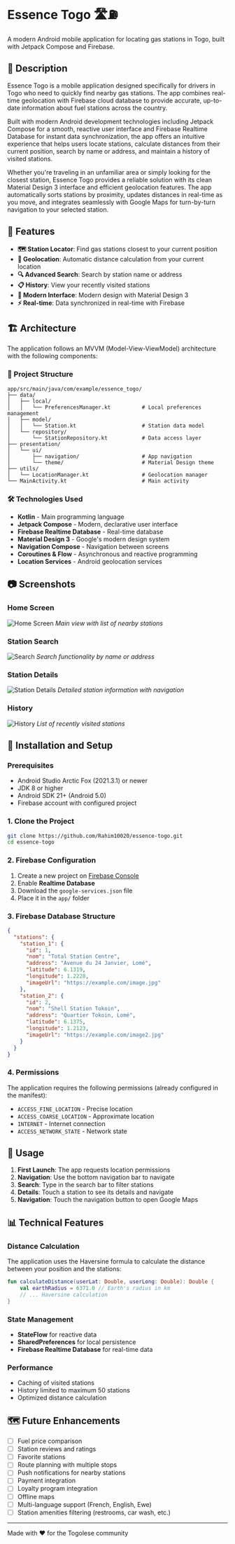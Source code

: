 # Essence Togo 🛣️⛽

A modern Android mobile application for locating gas stations in Togo, built with Jetpack Compose and Firebase.

## 📖 Description

Essence Togo is a mobile application designed specifically for drivers in Togo who need to quickly find nearby gas stations. The app combines real-time geolocation with Firebase cloud database to provide accurate, up-to-date information about fuel stations across the country.

Built with modern Android development technologies including Jetpack Compose for a smooth, reactive user interface and Firebase Realtime Database for instant data synchronization, the app offers an intuitive experience that helps users locate stations, calculate distances from their current position, search by name or address, and maintain a history of visited stations.

Whether you're traveling in an unfamiliar area or simply looking for the closest station, Essence Togo provides a reliable solution with its clean Material Design 3 interface and efficient geolocation features. The app automatically sorts stations by proximity, updates distances in real-time as you move, and integrates seamlessly with Google Maps for turn-by-turn navigation to your selected station.

## 📱 Features

- **🗺️ Station Locator**: Find gas stations closest to your current position
- **📍 Geolocation**: Automatic distance calculation from your current location
- **🔍 Advanced Search**: Search by station name or address
- **📋 History**: View your recently visited stations
- **🎨 Modern Interface**: Modern design with Material Design 3
- **⚡ Real-time**: Data synchronized in real-time with Firebase

## 🏗️ Architecture

The application follows an MVVM (Model-View-ViewModel) architecture with the following components:

### 📂 Project Structure

```
app/src/main/java/com/example/essence_togo/
├── data/
│   ├── local/
│   │   └── PreferencesManager.kt          # Local preferences management
│   ├── model/
│   │   └── Station.kt                     # Station data model
│   └── repository/
│       └── StationRepository.kt           # Data access layer
├── presentation/
│   └── ui/
│       ├── navigation/                    # App navigation
│       └── theme/                         # Material Design theme
├── utils/
│   └── LocationManager.kt                 # Geolocation manager
└── MainActivity.kt                        # Main activity
```

### 🛠️ Technologies Used

- **Kotlin** - Main programming language
- **Jetpack Compose** - Modern, declarative user interface
- **Firebase Realtime Database** - Real-time database
- **Material Design 3** - Google's modern design system
- **Navigation Compose** - Navigation between screens
- **Coroutines & Flow** - Asynchronous and reactive programming
- **Location Services** - Android geolocation services

## 📷 Screenshots

### Home Screen
![Home Screen](screenshots/accueil1.png)
*Main view with list of nearby stations*

### Station Search
![Search](screenshots/filter1.png)
*Search functionality by name or address*

### Station Details
![Station Details](screenshots/detail1.png)
*Detailed station information with navigation*

### History
![History](screenshots/history1.png)
*List of recently visited stations*

## 🚀 Installation and Setup

### Prerequisites
- Android Studio Arctic Fox (2021.3.1) or newer
- JDK 8 or higher
- Android SDK 21+ (Android 5.0)
- Firebase account with configured project

### 1. Clone the Project
```bash
git clone https://github.com/Rahim10020/essence-togo.git
cd essence-togo
```

### 2. Firebase Configuration
1. Create a new project on [Firebase Console](https://console.firebase.google.com/)
2. Enable **Realtime Database**
3. Download the `google-services.json` file
4. Place it in the `app/` folder

### 3. Firebase Database Structure
```json
{
  "stations": {
    "station_1": {
      "id": 1,
      "nom": "Total Station Centre",
      "address": "Avenue du 24 Janvier, Lomé",
      "latitude": 6.1319,
      "longitude": 1.2228,
      "imageUrl": "https://example.com/image.jpg"
    },
    "station_2": {
      "id": 2,
      "nom": "Shell Station Tokoin",
      "address": "Quartier Tokoin, Lomé",
      "latitude": 6.1375,
      "longitude": 1.2123,
      "imageUrl": "https://example.com/image2.jpg"
    }
  }
}
```

### 4. Permissions
The application requires the following permissions (already configured in the manifest):
- `ACCESS_FINE_LOCATION` - Precise location
- `ACCESS_COARSE_LOCATION` - Approximate location
- `INTERNET` - Internet connection
- `ACCESS_NETWORK_STATE` - Network state

## 🔧 Usage

1. **First Launch**: The app requests location permissions
2. **Navigation**: Use the bottom navigation bar to navigate
3. **Search**: Type in the search bar to filter stations
4. **Details**: Touch a station to see its details and navigate
5. **Navigation**: Touch the navigation button to open Google Maps

## 📊 Technical Features

### Distance Calculation
The application uses the Haversine formula to calculate the distance between your position and the stations:

```kotlin
fun calculateDistance(userLat: Double, userLong: Double): Double {
    val earthRadius = 6371.0 // Earth's radius in km
    // ... Haversine calculation
}
```

### State Management
- **StateFlow** for reactive data
- **SharedPreferences** for local persistence
- **Firebase Realtime Database** for real-time data

### Performance
- Caching of visited stations
- History limited to maximum 50 stations
- Optimized distance calculation

## 🗺️ Future Enhancements
- [ ] Fuel price comparison
- [ ] Station reviews and ratings
- [ ] Favorite stations
- [ ] Route planning with multiple stops
- [ ] Push notifications for nearby stations
- [ ] Payment integration
- [ ] Loyalty program integration
- [ ] Offline maps
- [ ] Multi-language support (French, English, Ewe)
- [ ] Station amenities filtering (restrooms, car wash, etc.)

---

Made with ❤️ for the Togolese community
